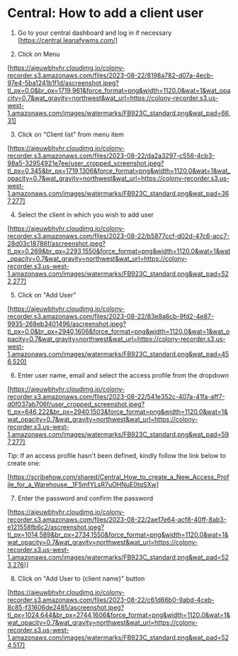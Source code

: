 # Central: How to add a client user

1. Go to your central dashboard and log in if necessary  [https://central.leanafywms.com/]

2. Click on Menu

[https://ajeuwbhvhr.cloudimg.io/colony-recorder.s3.amazonaws.com/files/2023-08-22/8198a782-d07a-4ecb-97e4-5ba1241b1f1d/ascreenshot.jpeg?tl_px=0,0&br_px=1719,961&force_format=png&width=1120.0&wat=1&wat_opacity=0.7&wat_gravity=northwest&wat_url=https://colony-recorder.s3.us-west-1.amazonaws.com/images/watermarks/FB923C_standard.png&wat_pad=66,31]


3. Click on "Client list" from menu item

[https://ajeuwbhvhr.cloudimg.io/colony-recorder.s3.amazonaws.com/files/2023-08-22/da2a3297-c556-4cb3-98a5-32954921e7ee/user_cropped_screenshot.jpeg?tl_px=0,345&br_px=1719,1306&force_format=png&width=1120.0&wat=1&wat_opacity=0.7&wat_gravity=northwest&wat_url=https://colony-recorder.s3.us-west-1.amazonaws.com/images/watermarks/FB923C_standard.png&wat_pad=367,277]


4. Select the client in which you wish to add user

[https://ajeuwbhvhr.cloudimg.io/colony-recorder.s3.amazonaws.com/files/2023-08-22/b5877ccf-d02d-47c6-acc7-28d03c18786f/ascreenshot.jpeg?tl_px=0,269&br_px=2293,1550&force_format=png&width=1120.0&wat=1&wat_opacity=0.7&wat_gravity=northwest&wat_url=https://colony-recorder.s3.us-west-1.amazonaws.com/images/watermarks/FB923C_standard.png&wat_pad=522,277]


5. Click on "Add User"

[https://ajeuwbhvhr.cloudimg.io/colony-recorder.s3.amazonaws.com/files/2023-08-22/83e8a6cb-9fd2-4e87-9935-268eb3401496/ascreenshot.jpeg?tl_px=0,0&br_px=2940,1606&force_format=png&width=1120.0&wat=1&wat_opacity=0.7&wat_gravity=northwest&wat_url=https://colony-recorder.s3.us-west-1.amazonaws.com/images/watermarks/FB923C_standard.png&wat_pad=456,520]


6. Enter user name, email and select the access profile from the dropdown 

[https://ajeuwbhvhr.cloudimg.io/colony-recorder.s3.amazonaws.com/files/2023-08-22/541e352c-407a-41fa-aff7-d0f037ab706f/user_cropped_screenshot.jpeg?tl_px=646,222&br_px=2940,1503&force_format=png&width=1120.0&wat=1&wat_opacity=0.7&wat_gravity=northwest&wat_url=https://colony-recorder.s3.us-west-1.amazonaws.com/images/watermarks/FB923C_standard.png&wat_pad=597,277]


Tip: If an access profile hasn't been defined, kindly follow the link below to create one:

[https://scribehow.com/shared/Central_How_to_create_a_New_Access_Profile_for_a_Warehouse__1F5mfYLsR7uOHNuE0tqSXw]


7. Enter the password and confirm the password 

[https://ajeuwbhvhr.cloudimg.io/colony-recorder.s3.amazonaws.com/files/2023-08-22/2ae17e64-acf8-40ff-8ab3-e121558fb6c2/ascreenshot.jpeg?tl_px=1014,589&br_px=2734,1550&force_format=png&width=1120.0&wat=1&wat_opacity=0.7&wat_gravity=northwest&wat_url=https://colony-recorder.s3.us-west-1.amazonaws.com/images/watermarks/FB923C_standard.png&wat_pad=523,276)]

8. Click  on "Add User to {client name}" button

[https://ajeuwbhvhr.cloudimg.io/colony-recorder.s3.amazonaws.com/files/2023-08-22/c61d66b0-9abd-4ceb-8c85-f31606de2485/ascreenshot.jpeg?tl_px=1024,644&br_px=2744,1606&force_format=png&width=1120.0&wat=1&wat_opacity=0.7&wat_gravity=northwest&wat_url=https://colony-recorder.s3.us-west-1.amazonaws.com/images/watermarks/FB923C_standard.png&wat_pad=524,517]

